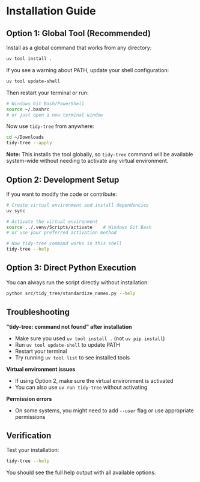 # Installation Guide

## Option 1: Global Tool (Recommended)

Install as a global command that works from any directory:

```bash
uv tool install .
```

If you see a warning about PATH, update your shell configuration:
```bash
uv tool update-shell
```

Then restart your terminal or run:
```bash
# Windows Git Bash/PowerShell
source ~/.bashrc
# or just open a new terminal window
```

Now use `tidy-tree` from anywhere:
```bash
cd ~/Downloads
tidy-tree --apply
```

**Note:** This installs the tool globally, so `tidy-tree` command will be available system-wide without needing to activate any virtual environment.

## Option 2: Development Setup

If you want to modify the code or contribute:

```bash
# Create virtual environment and install dependencies
uv sync

# Activate the virtual environment
source ../.venv/Scripts/activate    # Windows Git Bash
# or use your preferred activation method

# Now tidy-tree command works in this shell
tidy-tree --help
```

## Option 3: Direct Python Execution

You can always run the script directly without installation:

```bash
python src/tidy_tree/standardize_names.py --help
```

## Troubleshooting

**"tidy-tree: command not found" after installation**
- Make sure you used `uv tool install .` (not `uv pip install`)
- Run `uv tool update-shell` to update PATH
- Restart your terminal
- Try running `uv tool list` to see installed tools

**Virtual environment issues**
- If using Option 2, make sure the virtual environment is activated
- You can also use `uv run tidy-tree` without activating

**Permission errors**
- On some systems, you might need to add `--user` flag or use appropriate permissions

## Verification

Test your installation:
```bash
tidy-tree --help
```

You should see the full help output with all available options. 